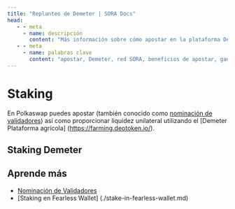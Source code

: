 ```yaml
---
title: "Replanteo de Demeter | SORA Docs"
head:
   - - meta
     - name: descripción
       content: "Más información sobre cómo apostar en la plataforma Demeter"
   - - meta
     - name: palabras clave
       content: "apostar, Demeter, red SORA, beneficios de apostar, ganar recompensas"
---
```


# Staking

En Polkaswap puedes apostar (también conocido como [nominación de
validadores](nominating-validators.md)) así como proporcionar
liquidez unilateral utilizando el [Demeter
Plataforma agrícola] (https://farming.deotoken.io/).

## Staking Demeter

<!-- @include: snippet-demeter-stake-polkaswap.md -->

## Aprende más

- [Nominación de Validadores](./nominating-validators.md)
- [Staking en Fearless Wallet] (./stake-in-fearless-wallet.md)